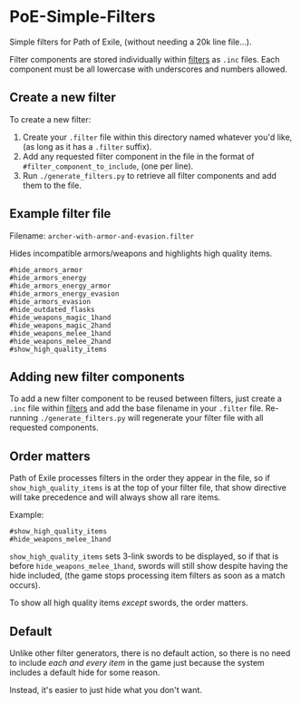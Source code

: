 # PoE-Simple-Filters

Simple filters for Path of Exile, (without needing a 20k line file...).

Filter components are stored individually within [filters](filters/) as `.inc` files.
Each component must be all lowercase with underscores and numbers allowed.

## Create a new filter

To create a new filter:

1. Create your `.filter` file within this directory named whatever you'd like, (as long as it has a `.filter` suffix).
2. Add any requested filter component in the file in the format of `#filter_component_to_include`, (one per line).
3. Run `./generate_filters.py` to retrieve all filter components and add them to the file.

## Example filter file

Filename: `archer-with-armor-and-evasion.filter`

Hides incompatible armors/weapons and highlights high quality items.

```
#hide_armors_armor
#hide_armors_energy
#hide_armors_energy_armor
#hide_armors_energy_evasion
#hide_armors_evasion
#hide_outdated_flasks
#hide_weapons_magic_1hand
#hide_weapons_magic_2hand
#hide_weapons_melee_1hand
#hide_weapons_melee_2hand
#show_high_quality_items
```

## Adding new filter components

To add a new filter component to be reused between filters, just create a `.inc` file within [filters](filters/) 
and add the base filename in your `.filter` file.  Re-running `./generate_filters.py` will regenerate your filter
file with all requested components.

## Order matters

Path of Exile processes filters in the order they appear in the file, 
so if `show_high_quality_items` is at the top of your filter file,
that show directive will take precedence and will always show all rare items.

Example:

```
#show_high_quality_items
#hide_weapons_melee_1hand
```

`show_high_quality_items` sets 3-link swords to be displayed, so if that is before `hide_weapons_melee_1hand`,
swords will still show despite having the hide included, (the game stops processing item filters as soon as a match occurs).

To show all high quality items _except_ swords, the order matters.


## Default

Unlike other filter generators, there is no default action, so there is no need to include _each and every item_ in the game
just because the system includes a default hide for some reason.

Instead, it's easier to just hide what you don't want.
